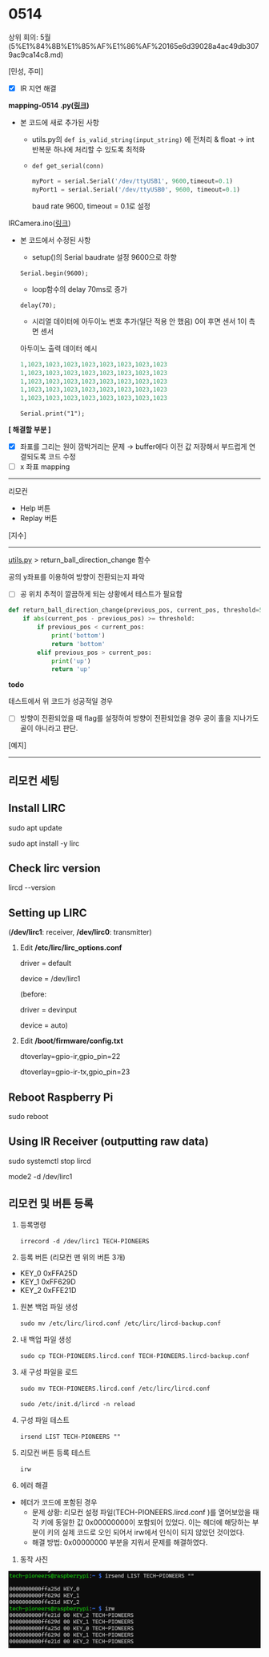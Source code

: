 # 0514

상위 회의: 5월 (5%E1%84%8B%E1%85%AF%E1%86%AF%20165e6d39028a4ac49db3079ac9ca14c8.md)

[민성, 주미]

- [x]  IR 지연 해결

**mapping-0514 .py([링크](https://github.com/TECH-PIONEERS/capstone-project/blob/99216c2d9e6f08390733c603fd00c5b0141d81ce/opencv/mapping-0514%20.py))**

- 본 코드에 새로 추가된 사항
    - utils.py의 `def is_valid_string(input_string)` 에 전처리 & float → int 반복문 하나에 처리할 수 있도록 최적화
    - `def get_serial(conn)`
        
        ```python
        myPort = serial.Serial('/dev/ttyUSB1', 9600,timeout=0.1)
        myPort1 = serial.Serial('/dev/ttyUSB0', 9600, timeout=0.1)
        ```
        
        baud rate 9600, timeout = 0.1로 설정
        

IRCamera.ino([링크](https://github.com/TECH-PIONEERS/capstone-project/edit/main/IR/IRCamera.ino))

- 본 코드에서 수정된 사항
    - setup()의 Serial baudrate 설정 9600으로 하향
    
    ```arduino
    Serial.begin(9600);
    ```
    
    - loop함수의 delay 70ms로 증가
    
    ```arduino
    delay(70);
    ```
    
    - 시리얼 데이터에 아두이노 번호 추가(일단 적용 안 했음)
    0이 후면 센서
    1이 측면 센서
    
    아두이노 출력 데이터 예시
    
    ```python
    1,1023,1023,1023,1023,1023,1023,1023,1023
    1,1023,1023,1023,1023,1023,1023,1023,1023
    1,1023,1023,1023,1023,1023,1023,1023,1023
    1,1023,1023,1023,1023,1023,1023,1023,1023
    1,1023,1023,1023,1023,1023,1023,1023,1023
    ```
    
    ```arduino
    Serial.print("1");
    ```
    

**[ 해결할 부분 ]**

- [x]  좌표를 그리는 원이 깜박거리는 문제 → buffer에다 이전 값 저장해서 부드럽게 연결되도록 코드 수정
- [ ]  x 좌표 mapping

---

리모컨

- Help 버튼
- Replay 버튼

[지수]

---

[utils.py](http://utils.py) > return_ball_direction_change 함수 

공의 y좌표를 이용하여 방향이 전환되는지 파악

- [ ]  공 위치 추적이 깔끔하게 되는 상황에서 테스트가 필요함

```python
def return_ball_direction_change(previous_pos, current_pos, threshold=50):
    if abs(current_pos - previous_pos) >= threshold:
        if previous_pos < current_pos:
            print('bottom')
            return 'bottom'
        elif previous_pos > current_pos:
            print('up')
            return 'up'
```

**todo**

테스트에서 위 코드가 성공적일 경우

- [ ]  방향이 전환되었을 때 flag를 설정하여 방향이 전환되었을 경우 공이 홀을 지나가도 골이 아니라고 판단.

[예지]

---

## 리모컨 세팅

## Install LIRC

sudo apt update

sudo apt install -y lirc

## Check lirc version

lircd --version

## Setting up LIRC

(**/dev/lirc1**: receiver, **/dev/lirc0**: transmitter)

1. Edit **/etc/lirc/lirc_options.conf**
    
    driver = default
    
    device = /dev/lirc1
    
    (before:
    
    driver = devinput
    
    device = auto)
    
2. Edit **/boot/firmware/config.txt**
    
    dtoverlay=gpio-ir,gpio_pin=22
    
    dtoverlay=gpio-ir-tx,gpio_pin=23
    

## Reboot Raspberry Pi

sudo reboot

## Using IR Receiver (outputting raw data)

sudo systemctl stop lircd

mode2 -d /dev/lirc1

## 리모컨 및 버튼 등록

1. 등록명령
    
    `irrecord -d /dev/lirc1 TECH-PIONEERS`
    
2. 등록 버튼 (리모컨 맨 위의 버튼 3개)
- KEY_0 0xFFA25D
- KEY_1 0xFF629D
- KEY_2 0xFFE21D
1. 원본 백업 파일 생성
    
    `sudo mv /etc/lirc/lircd.conf /etc/lirc/lircd-backup.conf`
    
2. 내 백업 파일 생성
    
    `sudo cp TECH-PIONEERS.lircd.conf TECH-PIONEERS.lircd-backup.conf`
    
3. 새 구성 파일을 로드
    
    `sudo mv TECH-PIONEERS.lircd.conf /etc/lirc/lircd.conf`
    
    `sudo /etc/init.d/lircd -n reload`
    
4. 구성 파일 테스트
    
    `irsend LIST TECH-PIONEERS ""`
    
5. 리모컨 버튼 등록 테스트
    
    `irw`
    
6. 에러 해결
- 헤더가 코드에 포함된 경우
    - 문제 상황: 리모컨 설정 파일(TECH-PIONEERS.lircd.conf )를 열어보았을 때 각 키에 동일한 값 0x00000000이 포함되어 있었다. 이는 헤더에 해당하는 부분이 키의 실제 코드로 오인 되어서 irw에서 인식이 되지 않았던 것이었다.
    - 해결 방법: 0x00000000 부분을 지워서 문제를 해결하였다.
1. 동작 사진

![Untitled](0514%209896dd26913c463fa8c9701413757866/Untitled.png)